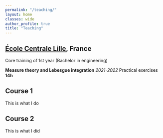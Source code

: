 ```yaml
---
permalink: "/teaching/"
layout: home
classes: wide
author_profile: true
title: "Teaching"
---
```


## [École Centrale Lille](https://centralelille.fr/), France

Core training of 1st year (Bachelor in engineering)

**Measure theory and Lebesgue integration**   *2021-2022*
Practical exercises **14h**

## Course 1

This is what I do

## Course 2

This is what I did

